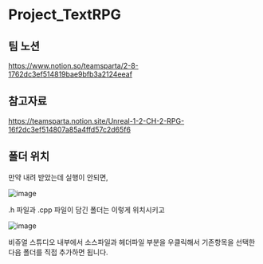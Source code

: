 # Project_TextRPG

## 팀 노션
https://www.notion.so/teamsparta/2-8-1762dc3ef514819bae9bfb3a2124eeaf

## 참고자료
https://teamsparta.notion.site/Unreal-1-2-CH-2-RPG-16f2dc3ef514807a85a4ffd57c2d65f6

## 폴더 위치
만약 내려 받았는데 실행이 안되면,

![image](https://github.com/user-attachments/assets/ae86a4af-cc1d-4f4b-ad8b-e85f71b9e59f)

.h 파일과 .cpp 파일이 담긴 폴더는 이렇게 위치시키고 

![image](https://github.com/user-attachments/assets/85edb47a-37d6-4cb9-a47e-436c720a556c)

비쥬얼 스튜디오 내부에서 소스파일과 헤더파일 부분을 우클릭해서 기존항목을 선택한 다음 폴더를 직접 추가하면 됩니다.
